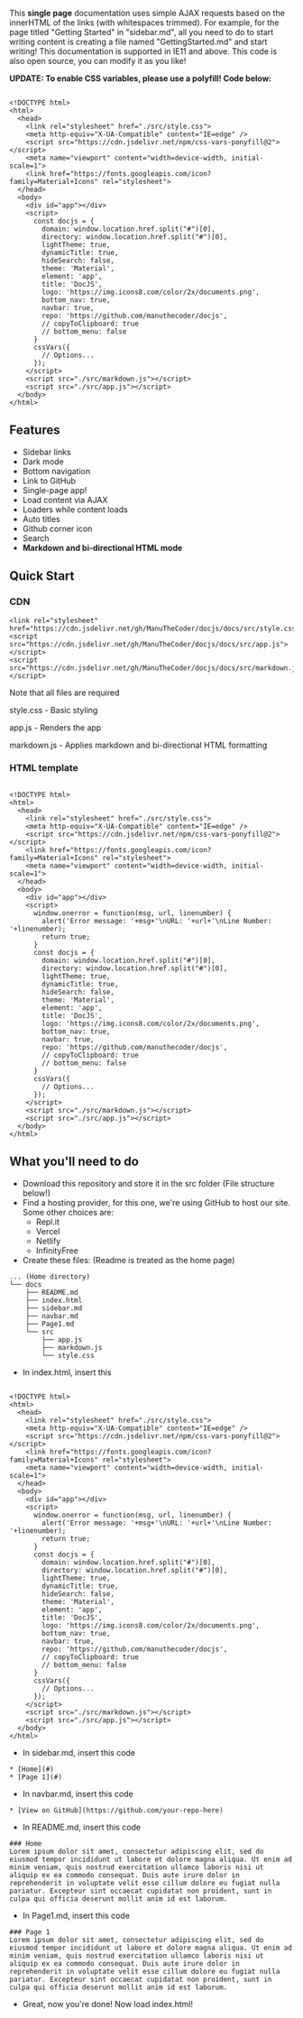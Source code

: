 <!-- ## How does this work?  -->
This **single page** documentation uses simple AJAX requests based on the innerHTML of the links (with whitespaces trimmed). For example, for the page titled "Getting Started" in "sidebar.md", all you need to do to start writing content is creating a file named "GettingStarted.md" and start writing! This documentation is supported in IE11 and above. This code is also open source, you can modify it as you like!

**UPDATE: To enable CSS variables, please use a polyfill! Code below:**
```

<!DOCTYPE html>
<html>
  <head>
    <link rel="stylesheet" href="./src/style.css">
    <meta http-equiv="X-UA-Compatible" content="IE=edge" />
    <script src="https://cdn.jsdelivr.net/npm/css-vars-ponyfill@2"></script>
    <meta name="viewport" content="width=device-width, initial-scale=1">
    <link href="https://fonts.googleapis.com/icon?family=Material+Icons" rel="stylesheet">
  </head>
  <body>
    <div id="app"></div>
    <script>
      const docjs = {
        domain: window.location.href.split("#")[0],
        directory: window.location.href.split("#")[0],
        lightTheme: true,
        dynamicTitle: true,
        hideSearch: false,
        theme: 'Material',
        element: 'app',
        title: 'DocJS',
        logo: 'https://img.icons8.com/color/2x/documents.png',
        bottom_nav: true,
        navbar: true,
        repo: 'https://github.com/manuthecoder/docjs',
        // copyToClipboard: true
        // bottom_menu: false
      }
      cssVars({
        // Options...
      });
    </script>
    <script src="./src/markdown.js"></script>
    <script src="./src/app.js"></script>
  </body>
</html>
```
## Features
* Sidebar links 
* Dark mode 
* Bottom navigation
* Link to GitHub
* Single-page app!
* Load content via AJAX
* Loaders while content loads
* Auto titles
* Github corner icon
* Search
* **Markdown and bi-directional HTML mode**
## Quick Start 
### CDN
```
<link rel="stylesheet" href="https://cdn.jsdelivr.net/gh/ManuTheCoder/docjs/docs/src/style.css">
<script src="https://cdn.jsdelivr.net/gh/ManuTheCoder/docjs/docs/src/app.js"></script>
<script src="https://cdn.jsdelivr.net/gh/ManuTheCoder/docjs/docs/src/markdown.js"></script>
```
Note that all files are required

style.css - Basic styling

app.js - Renders the app

markdown.js - Applies markdown and bi-directional HTML formatting
### HTML template
```

<!DOCTYPE html>
<html>
  <head>
    <link rel="stylesheet" href="./src/style.css">
    <meta http-equiv="X-UA-Compatible" content="IE=edge" />
    <script src="https://cdn.jsdelivr.net/npm/css-vars-ponyfill@2"></script>
    <link href="https://fonts.googleapis.com/icon?family=Material+Icons" rel="stylesheet">
    <meta name="viewport" content="width=device-width, initial-scale=1">
  </head>
  <body>
    <div id="app"></div>
    <script>
      window.onerror = function(msg, url, linenumber) {
        alert('Error message: '+msg+'\nURL: '+url+'\nLine Number: '+linenumber);
        return true;
      }
      const docjs = {
        domain: window.location.href.split("#")[0],
        directory: window.location.href.split("#")[0],
        lightTheme: true,
        dynamicTitle: true,
        hideSearch: false,
        theme: 'Material',
        element: 'app',
        title: 'DocJS',
        logo: 'https://img.icons8.com/color/2x/documents.png',
        bottom_nav: true,
        navbar: true,
        repo: 'https://github.com/manuthecoder/docjs',
        // copyToClipboard: true
        // bottom_menu: false
      }
      cssVars({
        // Options...
      });
    </script>
    <script src="./src/markdown.js"></script>
    <script src="./src/app.js"></script>
  </body>
</html>
```
## What you'll need to do
* Download this repository and store it in the src folder (File structure below!)
* Find a hosting provider, for this one, we're using GitHub to host our site. Some other choices are: 
  * Repl.it
  * Vercel
  * Netlify
  * InfinityFree
* Create these files:  (Readme is treated as the home page)
```
... (Home directory)
└── docs
    ├── README.md
    ├── index.html
    ├── sidebar.md
    ├── navbar.md
    ├── Page1.md
    └── src
        ├── app.js
        ├── markdown.js
        └── style.css
```
* In index.html, insert this
```

<!DOCTYPE html>
<html>
  <head>
    <link rel="stylesheet" href="./src/style.css">
    <meta http-equiv="X-UA-Compatible" content="IE=edge" />
    <script src="https://cdn.jsdelivr.net/npm/css-vars-ponyfill@2"></script>
    <link href="https://fonts.googleapis.com/icon?family=Material+Icons" rel="stylesheet">
    <meta name="viewport" content="width=device-width, initial-scale=1">
  </head>
  <body>
    <div id="app"></div>
    <script>
      window.onerror = function(msg, url, linenumber) {
        alert('Error message: '+msg+'\nURL: '+url+'\nLine Number: '+linenumber);
        return true;
      }
      const docjs = {
        domain: window.location.href.split("#")[0],
        directory: window.location.href.split("#")[0],
        lightTheme: true,
        dynamicTitle: true,
        hideSearch: false,
        theme: 'Material',
        element: 'app',
        title: 'DocJS',
        logo: 'https://img.icons8.com/color/2x/documents.png',
        bottom_nav: true,
        navbar: true,
        repo: 'https://github.com/manuthecoder/docjs',
        // copyToClipboard: true
        // bottom_menu: false
      }
      cssVars({
        // Options...
      });
    </script>
    <script src="./src/markdown.js"></script>
    <script src="./src/app.js"></script>
  </body>
</html>

```
* In sidebar.md, insert this code
```
* [Home](#)
* [Page 1](#)
```
* In navbar.md, insert this code
```
* [View on GitHub](https://github.com/your-repo-here)
```
* In README.md, insert this code
```
### Home
Lorem ipsum dolor sit amet, consectetur adipiscing elit, sed do eiusmod tempor incididunt ut labore et dolore magna aliqua. Ut enim ad minim veniam, quis nostrud exercitation ullamco laboris nisi ut aliquip ex ea commodo consequat. Duis aute irure dolor in reprehenderit in voluptate velit esse cillum dolore eu fugiat nulla pariatur. Excepteur sint occaecat cupidatat non proident, sunt in culpa qui officia deserunt mollit anim id est laborum.
```
* In Page1.md, insert this code 
```
### Page 1 
Lorem ipsum dolor sit amet, consectetur adipiscing elit, sed do eiusmod tempor incididunt ut labore et dolore magna aliqua. Ut enim ad minim veniam, quis nostrud exercitation ullamco laboris nisi ut aliquip ex ea commodo consequat. Duis aute irure dolor in reprehenderit in voluptate velit esse cillum dolore eu fugiat nulla pariatur. Excepteur sint occaecat cupidatat non proident, sunt in culpa qui officia deserunt mollit anim id est laborum.
```
* Great, now you're done! Now load index.html!